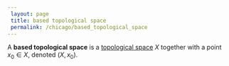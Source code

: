 ```yaml
---
 layout: page
 title: based topological space
 permalink: /chicago/based_topological_space
---
```


A **based topological space** is a [topological space](https://mathgloss.github.io/MathGloss/chicago/topological_space) $X$ together with a point $x_0\in X$, denoted $(X, x_0)$.